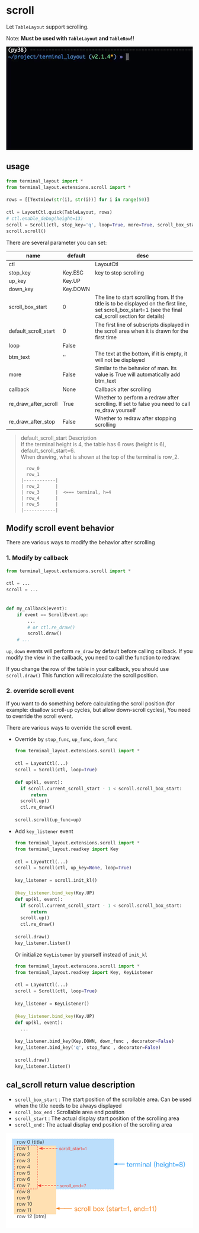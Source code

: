 # scroll

Let `TableLayout` support scrolling.

Note: **Must be used with `TableLayout` and `TableRow`!!**

![scroll.gif](../../../pic/scroll.gif)

## usage

```python
from terminal_layout import *
from terminal_layout.extensions.scroll import *

rows = [[TextView(str(i), str(i))] for i in range(50)]

ctl = LayoutCtl.quick(TableLayout, rows)
# ctl.enable_debug(height=13)
scroll = Scroll(ctl, stop_key='q', loop=True, more=True, scroll_box_start=3)
scroll.scroll()

```

There are several parameter you can set:

| **name**             | **default** | **desc**                                                                                                                                                   |
|----------------------|-------------|------------------------------------------------------------------------------------------------------------------------------------------------------------|
| ctl                  |             | LayoutCtl                                                                                                                                                  |
| stop_key             | Key.ESC     | key to stop scrolling                                                                                                                                      |
| up_key               | Key.UP      |                                                                                                                                                            |
| down_key             | Key.DOWN    |                                                                                                                                                            |
| scroll_box_start     | 0           | The line to start scrolling from. If the title is to be displayed on the first line, set scroll_box_start=1 (see the final cal_scroll section for details) |
| default_scroll_start | 0           | The first line of subscripts displayed in the scroll area when it is drawn for the first time                                                              |
| loop                 | False       |                                                                                                                                                            |
| btm_text             | ''          | The text at the bottom, if it is empty, it will not be displayed                                                                                           |
| more                 | False       | Similar to the behavior of man. Its value is True will automatically add btm_text                                                                          |
| callback             | None        | Callback after scrolling                                                                                                                                   |
| re_draw_after_scroll | True        | Whether to perform a redraw after scrolling. If set to false you need to call re_draw yourself                                                             |
| re_draw_after_stop   | False       | Whether to redraw after stopping scrolling                                                                                                                 |


> default_scroll_start Description  
> If the terminal height is 4, the table has 6 rows (height is 6), default_scroll_start=6.    
> When drawing, what is shown at the top of the terminal is row_2.
> ```
>   row_0
>   row_1
> |------------|
> | row_2      |
> | row_3      |  <=== terminal, h=4
> | row_4      |
> | row_5      |
> |------------|
> ```
  

## Modify scroll event behavior

There are various ways to modify the behavior after scrolling

### 1. Modify by callback

```python
from terminal_layout.extensions.scroll import *

ctl = ...
scroll = ...


def my_callback(event):
    if event == ScrollEvent.up:
        ...
        # or ctl.re_draw()
        scroll.draw()
    # ...

```

`up`, `down` events will perform `re_draw` by default before calling callback. If you modify the view in the callback, you need to call the function to redraw.

If you change the row of the table in your callback, you should use `scroll.draw()` This function will recalculate the scroll position.

### 2. override scroll event

If you want to do something before calculating the scroll position (for example: disallow scroll-up cycles, but allow down-scroll cycles),
You need to override the scroll event.

There are various ways to override the scroll event.

* Override by `stop_func`, `up_func`, `down_func`

  ```python
  from terminal_layout.extensions.scroll import *
  
  ctl = LayoutCtl(...)
  scroll = Scroll(ctl, loop=True)
  
  def up(kl, event):
    if scroll.current_scroll_start - 1 < scroll.scroll_box_start:
        return 
    scroll.up()
    ctl.re_draw()
  
  scroll.scroll(up_func=up)
  ```

* Add `key_listener` event

  ```python
  from terminal_layout.extensions.scroll import *
  from terminal_layout.readkey import Key
  
  ctl = LayoutCtl(...)
  scroll = Scroll(ctl, up_key=None, loop=True)
  
  key_listener = scroll.init_kl()
  
  @key_listener.bind_key(Key.UP)
  def up(kl, event):
    if scroll.current_scroll_start - 1 < scroll.scroll_box_start:
        return 
    scroll.up()
    ctl.re_draw()
  
  scroll.draw()
  key_listener.listen()
  ```
  Or initialize `KeyListener` by yourself instead of `init_kl`

  ```python
  from terminal_layout.extensions.scroll import *
  from terminal_layout.readkey import Key, KeyListener
  
  ctl = LayoutCtl(...)
  scroll = Scroll(ctl, loop=True)
  
  key_listener = KeyListener()
  
  @key_listener.bind_key(Key.UP)
  def up(kl, event):
    ...

  key_listener.bind_key(Key.DOWN, down_func , decorator=False)
  key_listener.bind_key('q', stop_func , decorator=False)
  
  scroll.draw()
  key_listener.listen()

  ```
  
## cal_scroll return value description

* `scroll_box_start` : The start position of the scrollable area. Can be used when the title needs to be always displayed
* `scroll_box_end` : Scrollable area end position 
* `scroll_start` : The actual display start position of the scrolling area
* `scroll_end` : The actual display end position of the scrolling area

![cal_scroll.png](../../../pic/cal_scroll.png)
